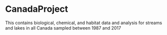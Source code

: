 # CanadaProject


This contains biological, chemical, and habitat data and analysis for streams and lakes in all Canada sampled between 1987 and 2017 